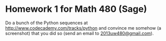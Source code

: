 # Homework 1 for Math 480 (Sage)



Do a bunch of the Python sequences at <a href="http://www.codecademy.com/tracks/python">http://www.codecademy.com/tracks/python</a> and convince me somehow (a screenshot) that you did so (send an email to 2013uw480@gmail.com). 